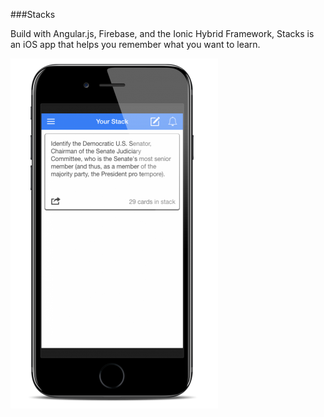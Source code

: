 ###Stacks

Build with Angular.js, Firebase, and the Ionic Hybrid Framework, Stacks is an iOS app that helps you remember what you want to learn.

![alt text](www/img/placed-main-screen.png "Stacks")


